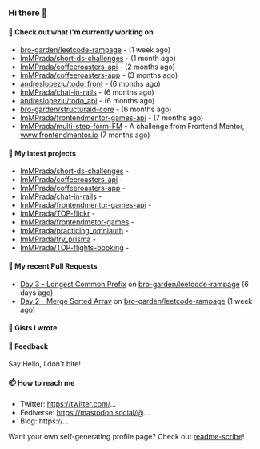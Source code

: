 ### Hi there 👋

#### 👷 Check out what I'm currently working on

- [bro-garden/leetcode-rampage](https://github.com/bro-garden/leetcode-rampage) -  (1 week ago)
- [ImMPrada/short-ds-challenges](https://github.com/ImMPrada/short-ds-challenges) -  (1 month ago)
- [ImMPrada/coffeeroasters-api](https://github.com/ImMPrada/coffeeroasters-api) -  (2 months ago)
- [ImMPrada/coffeeroasters-app](https://github.com/ImMPrada/coffeeroasters-app) -  (3 months ago)
- [andreslopezlu/todo_front](https://github.com/andreslopezlu/todo_front) -  (6 months ago)
- [ImMPrada/chat-in-rails](https://github.com/ImMPrada/chat-in-rails) -  (6 months ago)
- [andreslopezlu/todo_api](https://github.com/andreslopezlu/todo_api) -  (6 months ago)
- [bro-garden/structuraid-core](https://github.com/bro-garden/structuraid-core) -  (6 months ago)
- [ImMPrada/frontendmentor-games-api](https://github.com/ImMPrada/frontendmentor-games-api) -  (7 months ago)
- [ImMPrada/multi-step-form-FM](https://github.com/ImMPrada/multi-step-form-FM) - A challenge from Frontend Mentor, www.frontendmentor.io (7 months ago)

#### 🌱 My latest projects

- [ImMPrada/short-ds-challenges](https://github.com/ImMPrada/short-ds-challenges) - 
- [ImMPrada/coffeeroasters-api](https://github.com/ImMPrada/coffeeroasters-api) - 
- [ImMPrada/coffeeroasters-app](https://github.com/ImMPrada/coffeeroasters-app) - 
- [ImMPrada/chat-in-rails](https://github.com/ImMPrada/chat-in-rails) - 
- [ImMPrada/frontendmentor-games-api](https://github.com/ImMPrada/frontendmentor-games-api) - 
- [ImMPrada/TOP-flickr](https://github.com/ImMPrada/TOP-flickr) - 
- [ImMPrada/frontendmetor-games](https://github.com/ImMPrada/frontendmetor-games) - 
- [ImMPrada/practicing_omniauth](https://github.com/ImMPrada/practicing_omniauth) - 
- [ImMPrada/try_prisma](https://github.com/ImMPrada/try_prisma) - 
- [ImMPrada/TOP-flights-booking](https://github.com/ImMPrada/TOP-flights-booking) - 

#### 🔨 My recent Pull Requests

- [Day 3 - Longest Common Prefix](https://github.com/bro-garden/leetcode-rampage/pull/4) on [bro-garden/leetcode-rampage](https://github.com/bro-garden/leetcode-rampage) (6 days ago)
- [Day 2 - Merge Sorted Array](https://github.com/bro-garden/leetcode-rampage/pull/3) on [bro-garden/leetcode-rampage](https://github.com/bro-garden/leetcode-rampage) (1 week ago)

#### 📓 Gists I wrote



#### 💬 Feedback

Say Hello, I don't bite!

#### 📫 How to reach me

- Twitter: https://twitter.com/...
- Fediverse: https://mastodon.social/@...
- Blog: https://...

Want your own self-generating profile page? Check out [readme-scribe](https://github.com/muesli/readme-scribe)!
